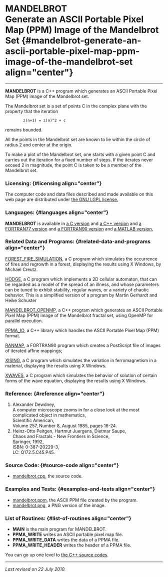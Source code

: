 MANDELBROT\
Generate an ASCII Portable Pixel Map (PPM) Image of the Mandelbrot Set {#mandelbrot-generate-an-ascii-portable-pixel-map-ppm-image-of-the-mandelbrot-set align="center"}
======================================================================

------------------------------------------------------------------------

**MANDELBROT** is a C++ program which generates an ASCII Portable Pixel
Map (PPM) image of the Mandelbrot set.

The Mandelbrot set is a set of points C in the complex plane with the
property that the iteration

            z(n+1) = z(n)^2 + c
          

remains bounded.

All the points in the Mandelbrot set are known to lie within the circle
of radius 2 and center at the origin.

To make a plot of the Mandelbrot set, one starts with a given point C
and carries out the iteration for a fixed number of steps. If the
iterates never exceed 2 in magnitude, the point C is taken to be a
member of the Mandelbrot set.

### Licensing: {#licensing align="center"}

The computer code and data files described and made available on this
web page are distributed under [the GNU LGPL
license.](../../txt/gnu_lgpl.txt)

### Languages: {#languages align="center"}

**MANDELBROT** is available in [a C
version](../../c_src/mandelbrot/mandelbrot.md) and [a C++
version](../../master/mandelbrot/mandelbrot.md) and [a FORTRAN77
version](../../f77_src/mandelbrot/mandelbrot.md) and [a FORTRAN90
version](../../f_src/mandelbrot/mandelbrot.md) and [a MATLAB
version.](../../m_src/mandelbrot/mandelbrot.md)

### Related Data and Programs: {#related-data-and-programs align="center"}

[FOREST\_FIRE\_SIMULATION](../../c_src/forest_fire_simulation/forest_fire_simulation.md),
a C program which simulates the occurrence of fires and regrowth in a
forest, displaying the results using X Windows, by Michael Creutz.

[HODGE](../../c_src/hodge/hodge.md), a C program which implements a 2D
cellular automaton, that can be regarded as a model of the spread of an
illness, and whose parameters can be tuned to exhibit stability, regular
waves, or a variety of chaotic behavior. This is a simplified version of
a program by Martin Gerhardt and Heike Schuster

[MANDELBROT\_OPENMP](../../master/mandelbrot_openmp/mandelbrot_openmp.md),
a C++ program which generates an ASCII Portable Pixel Map (PPM) image of
the Mandelbrot fractal set, using OpenMP for parallel execution.

[PPMA\_IO](../../master/ppma_io/ppma_io.md), a C++ library which
handles the ASCII Portable Pixel Map (PPM) format.

[RANMAP](../../f_src/ranmap/ranmap.md), a FORTRAN90 program which
creates a PostScript file of images of iterated affine mappings;

[XISING](../../c_src/xising/xising.md), a C program which simulates
the variation in ferromagnetism in a material, displaying the results
using X Windows.

[XWAVES](../../c_src/xwaves/xwaves.md), a C program which simulates
the behavior of solution of certain forms of the wave equation,
displaying the results using X Windows.

### Reference: {#reference align="center"}

1.  Alexander Dewdney,\
    A computer microscope zooms in for a close look at the most
    complicated object in mathematics,\
    Scientific American,\
    Volume 257, Number 8, August 1985, pages 16-24.
2.  Heinz-Otto Peitgen, Hartmut Juergens, Dietmar Saupe,\
    Chaos and Fractals - New Frontiers in Science,\
    Springer, 1992,\
    ISBN: 0-387-20229-3,\
    LC: Q172.5.C45.P45.

### Source Code: {#source-code align="center"}

-   [mandelbrot.cpp](mandelbrot.cpp), the source code.

### Examples and Tests: {#examples-and-tests align="center"}

-   [mandelbrot.ppm](mandelbrot.ppm), the ASCII PPM file created by the
    program.
-   [mandelbrot.png](mandelbrot.png), a PNG version of the image.

### List of Routines: {#list-of-routines align="center"}

-   **MAIN** is the main program for MANDELBROT.
-   **PPMA\_WRITE** writes an ASCII portable pixel map file.
-   **PPMA\_WRITE\_DATA** writes the data of a PPMA file.
-   **PPMA\_WRITE\_HEADER** writes the header of a PPMA file.

You can go up one level to [the C++ source codes](../cpp_src.md).

------------------------------------------------------------------------

*Last revised on 22 July 2010.*
